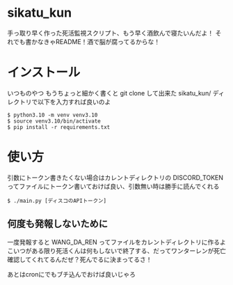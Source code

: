 # sikatu_kun
手っ取り早く作った死活監視スクリプト、もう早く酒飲んで寝たいんだよ！
それでも書かなきゃREADME！酒で脳が腐ってるからな！

# インストール
いつものやつ
もうちょっと細かく書くと git clone して出来た sikatu_kun/ ディレクトリで以下を入力すれば良いのよ
```
$ python3.10 -m venv venv3.10
$ source venv3.10/bin/activate
$ pip install -r requirements.txt
```

# 使い方
引数にトークン書きたくない場合はカレントディレクトリの DISCORD_TOKEN ってファイルにトークン書いておけば良い、引数無い時は勝手に読んでくれる
```
$ ./main.py [ディスコのAPIトークン]
```

## 何度も発報しないために
一度発報すると WANG_DA_REN ってファイルをカレントディレクトリに作るよ
こいつがある限り死活くんは何もしないで終了する、だってワンターレンが死亡確認してくれてるんだぜ？死んでるに決まってるさ！

あとはcronにでもブチ込んでおけば良いじゃろ
